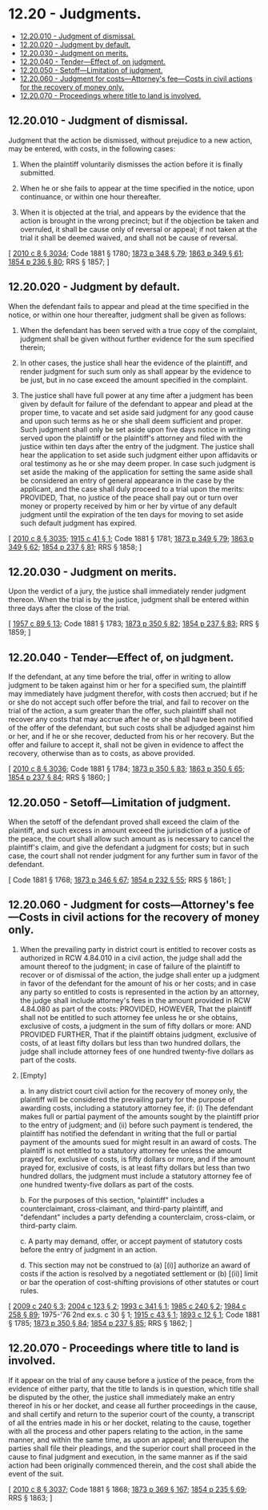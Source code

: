 # 12.20 - Judgments.
* [12.20.010 - Judgment of dismissal.](#1220010---judgment-of-dismissal)
* [12.20.020 - Judgment by default.](#1220020---judgment-by-default)
* [12.20.030 - Judgment on merits.](#1220030---judgment-on-merits)
* [12.20.040 - Tender—Effect of, on judgment.](#1220040---tendereffect-of-on-judgment)
* [12.20.050 - Setoff—Limitation of judgment.](#1220050---setofflimitation-of-judgment)
* [12.20.060 - Judgment for costs—Attorney's fee—Costs in civil actions for the recovery of money only.](#1220060---judgment-for-costsattorneys-feecosts-in-civil-actions-for-the-recovery-of-money-only)
* [12.20.070 - Proceedings where title to land is involved.](#1220070---proceedings-where-title-to-land-is-involved)
## 12.20.010 - Judgment of dismissal.
Judgment that the action be dismissed, without prejudice to a new action, may be entered, with costs, in the following cases:

1. When the plaintiff voluntarily dismisses the action before it is finally submitted.

2. When he or she fails to appear at the time specified in the notice, upon continuance, or within one hour thereafter.

3. When it is objected at the trial, and appears by the evidence that the action is brought in the wrong precinct; but if the objection be taken and overruled, it shall be cause only of reversal or appeal; if not taken at the trial it shall be deemed waived, and shall not be cause of reversal.

\[ [2010 c 8 § 3034](http://lawfilesext.leg.wa.gov/biennium/2009-10/Pdf/Bills/Session%20Laws/Senate/6239-S.SL.pdf?cite=2010%20c%208%20§%203034); Code 1881 § 1780; [1873 p 348 § 79](http://leg.wa.gov/CodeReviser/Pages/session_laws.aspx?cite=1873%20p%20348%20§%2079); [1863 p 349 § 61](http://leg.wa.gov/CodeReviser/Pages/session_laws.aspx?cite=1863%20p%20349%20§%2061); [1854 p 236 § 80](http://leg.wa.gov/CodeReviser/Pages/session_laws.aspx?cite=1854%20p%20236%20§%2080); RRS § 1857; \]

## 12.20.020 - Judgment by default.
When the defendant fails to appear and plead at the time specified in the notice, or within one hour thereafter, judgment shall be given as follows:

1. When the defendant has been served with a true copy of the complaint, judgment shall be given without further evidence for the sum specified therein;

2. In other cases, the justice shall hear the evidence of the plaintiff, and render judgment for such sum only as shall appear by the evidence to be just, but in no case exceed the amount specified in the complaint.

3. The justice shall have full power at any time after a judgment has been given by default for failure of the defendant to appear and plead at the proper time, to vacate and set aside said judgment for any good cause and upon such terms as he or she shall deem sufficient and proper. Such judgment shall only be set aside upon five days notice in writing served upon the plaintiff or the plaintiff's attorney and filed with the justice within ten days after the entry of the judgment. The justice shall hear the application to set aside such judgment either upon affidavits or oral testimony as he or she may deem proper. In case such judgment is set aside the making of the application for setting the same aside shall be considered an entry of general appearance in the case by the applicant, and the case shall duly proceed to a trial upon the merits: PROVIDED, That, no justice of the peace shall pay out or turn over money or property received by him or her by virtue of any default judgment until the expiration of the ten days for moving to set aside such default judgment has expired.

\[ [2010 c 8 § 3035](http://lawfilesext.leg.wa.gov/biennium/2009-10/Pdf/Bills/Session%20Laws/Senate/6239-S.SL.pdf?cite=2010%20c%208%20§%203035); [1915 c 41 § 1](http://leg.wa.gov/CodeReviser/documents/sessionlaw/1915c41.pdf?cite=1915%20c%2041%20§%201); Code 1881 § 1781; [1873 p 349 § 79](http://leg.wa.gov/CodeReviser/Pages/session_laws.aspx?cite=1873%20p%20349%20§%2079); [1863 p 349 § 62](http://leg.wa.gov/CodeReviser/Pages/session_laws.aspx?cite=1863%20p%20349%20§%2062); [1854 p 237 § 81](http://leg.wa.gov/CodeReviser/Pages/session_laws.aspx?cite=1854%20p%20237%20§%2081); RRS § 1858; \]

## 12.20.030 - Judgment on merits.
Upon the verdict of a jury, the justice shall immediately render judgment thereon. When the trial is by the justice, judgment shall be entered within three days after the close of the trial.

\[ [1957 c 89 § 13](http://leg.wa.gov/CodeReviser/documents/sessionlaw/1957c89.pdf?cite=1957%20c%2089%20§%2013); Code 1881 § 1783; [1873 p 350 § 82](http://leg.wa.gov/CodeReviser/Pages/session_laws.aspx?cite=1873%20p%20350%20§%2082); [1854 p 237 § 83](http://leg.wa.gov/CodeReviser/Pages/session_laws.aspx?cite=1854%20p%20237%20§%2083); RRS § 1859; \]

## 12.20.040 - Tender—Effect of, on judgment.
If the defendant, at any time before the trial, offer in writing to allow judgment to be taken against him or her for a specified sum, the plaintiff may immediately have judgment therefor, with costs then accrued; but if he or she do not accept such offer before the trial, and fail to recover on the trial of the action, a sum greater than the offer, such plaintiff shall not recover any costs that may accrue after he or she shall have been notified of the offer of the defendant, but such costs shall be adjudged against him or her, and if he or she recover, deducted from his or her recovery. But the offer and failure to accept it, shall not be given in evidence to affect the recovery, otherwise than as to costs, as above provided.

\[ [2010 c 8 § 3036](http://lawfilesext.leg.wa.gov/biennium/2009-10/Pdf/Bills/Session%20Laws/Senate/6239-S.SL.pdf?cite=2010%20c%208%20§%203036); Code 1881 § 1784; [1873 p 350 § 83](http://leg.wa.gov/CodeReviser/Pages/session_laws.aspx?cite=1873%20p%20350%20§%2083); [1863 p 350 § 65](http://leg.wa.gov/CodeReviser/Pages/session_laws.aspx?cite=1863%20p%20350%20§%2065); [1854 p 237 § 84](http://leg.wa.gov/CodeReviser/Pages/session_laws.aspx?cite=1854%20p%20237%20§%2084); RRS § 1860; \]

## 12.20.050 - Setoff—Limitation of judgment.
When the setoff of the defendant proved shall exceed the claim of the plaintiff, and such excess in amount exceed the jurisdiction of a justice of the peace, the court shall allow such amount as is necessary to cancel the plaintiff's claim, and give the defendant a judgment for costs; but in such case, the court shall not render judgment for any further sum in favor of the defendant.

\[ Code 1881 § 1768; [1873 p 346 § 67](http://leg.wa.gov/CodeReviser/Pages/session_laws.aspx?cite=1873%20p%20346%20§%2067); [1854 p 232 § 55](http://leg.wa.gov/CodeReviser/Pages/session_laws.aspx?cite=1854%20p%20232%20§%2055); RRS § 1861; \]

## 12.20.060 - Judgment for costs—Attorney's fee—Costs in civil actions for the recovery of money only.
1. When the prevailing party in district court is entitled to recover costs as authorized in RCW 4.84.010 in a civil action, the judge shall add the amount thereof to the judgment; in case of failure of the plaintiff to recover or of dismissal of the action, the judge shall enter up a judgment in favor of the defendant for the amount of his or her costs; and in case any party so entitled to costs is represented in the action by an attorney, the judge shall include attorney's fees in the amount provided in RCW 4.84.080 as part of the costs: PROVIDED, HOWEVER, That the plaintiff shall not be entitled to such attorney fee unless he or she obtains, exclusive of costs, a judgment in the sum of fifty dollars or more: AND PROVIDED FURTHER, That if the plaintiff obtains judgment, exclusive of costs, of at least fifty dollars but less than two hundred dollars, the judge shall include attorney fees of one hundred twenty-five dollars as part of the costs.

2. [Empty]

    a.  In any district court civil action for the recovery of money only, the plaintiff will be considered the prevailing party for the purpose of awarding costs, including a statutory attorney fee, if: (i) The defendant makes full or partial payment of the amounts sought by the plaintiff prior to the entry of judgment; and (ii) before such payment is tendered, the plaintiff has notified the defendant in writing that the full or partial payment of the amounts sued for might result in an award of costs. The plaintiff is not entitled to a statutory attorney fee unless the amount prayed for, exclusive of costs, is fifty dollars or more, and if the amount prayed for, exclusive of costs, is at least fifty dollars but less than two hundred dollars, the judgment must include a statutory attorney fee of one hundred twenty-five dollars as part of the costs.

    b.  For the purposes of this section, "plaintiff" includes a counterclaimant, cross-claimant, and third-party plaintiff, and "defendant" includes a party defending a counterclaim, cross-claim, or third-party claim.

    c.  A party may demand, offer, or accept payment of statutory costs before the entry of judgment in an action.

    d.  This section may not be construed to (a) [(i)] authorize an award of costs if the action is resolved by a negotiated settlement or (b) [(ii)] limit or bar the operation of cost-shifting provisions of other statutes or court rules.

\[ [2009 c 240 § 3](http://lawfilesext.leg.wa.gov/biennium/2009-10/Pdf/Bills/Session%20Laws/House/1022-S.SL.pdf?cite=2009%20c%20240%20§%203); [2004 c 123 § 2](http://lawfilesext.leg.wa.gov/biennium/2003-04/Pdf/Bills/Session%20Laws/Senate/6527-S.SL.pdf?cite=2004%20c%20123%20§%202); [1993 c 341 § 1](http://lawfilesext.leg.wa.gov/biennium/1993-94/Pdf/Bills/Session%20Laws/Senate/5157-S.SL.pdf?cite=1993%20c%20341%20§%201); [1985 c 240 § 2](http://leg.wa.gov/CodeReviser/documents/sessionlaw/1985c240.pdf?cite=1985%20c%20240%20§%202); [1984 c 258 § 89](http://leg.wa.gov/CodeReviser/documents/sessionlaw/1984c258.pdf?cite=1984%20c%20258%20§%2089); 1975-'76 2nd ex.s. c 30 § 1; [1915 c 43 § 1](http://leg.wa.gov/CodeReviser/documents/sessionlaw/1915c43.pdf?cite=1915%20c%2043%20§%201); [1893 c 12 § 1](http://leg.wa.gov/CodeReviser/documents/sessionlaw/1893c12.pdf?cite=1893%20c%2012%20§%201); Code 1881 § 1785; [1873 p 350 § 84](http://leg.wa.gov/CodeReviser/Pages/session_laws.aspx?cite=1873%20p%20350%20§%2084); [1854 p 237 § 85](http://leg.wa.gov/CodeReviser/Pages/session_laws.aspx?cite=1854%20p%20237%20§%2085); RRS § 1862; \]

## 12.20.070 - Proceedings where title to land is involved.
If it appear on the trial of any cause before a justice of the peace, from the evidence of either party, that the title to lands is in question, which title shall be disputed by the other, the justice shall immediately make an entry thereof in his or her docket, and cease all further proceedings in the cause, and shall certify and return to the superior court of the county, a transcript of all the entries made in his or her docket, relating to the cause, together with all the process and other papers relating to the action, in the same manner, and within the same time, as upon an appeal; and thereupon the parties shall file their pleadings, and the superior court shall proceed in the cause to final judgment and execution, in the same manner as if the said action had been originally commenced therein, and the cost shall abide the event of the suit.

\[ [2010 c 8 § 3037](http://lawfilesext.leg.wa.gov/biennium/2009-10/Pdf/Bills/Session%20Laws/Senate/6239-S.SL.pdf?cite=2010%20c%208%20§%203037); Code 1881 § 1868; [1873 p 369 § 167](http://leg.wa.gov/CodeReviser/Pages/session_laws.aspx?cite=1873%20p%20369%20§%20167); [1854 p 235 § 69](http://leg.wa.gov/CodeReviser/Pages/session_laws.aspx?cite=1854%20p%20235%20§%2069); RRS § 1863; \]

